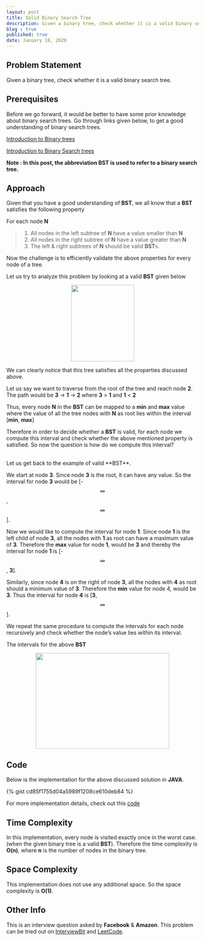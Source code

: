 ```yaml
---
layout: post
title: Valid Binary Search Tree
description: Given a binary tree, check whether it is a valid binary search tree.
blog : true
published: true
date: January 18, 2020
---
```


Problem Statement
------------------

Given a binary tree, check whether it is a valid binary search tree.

Prerequisites
-------------

Before we go forward, it would be better to have some prior knowledge about binary search trees. Go through links given below, to get a good understanding of binary search trees.
 
[Introduction to Binary trees](https://www.geeksforgeeks.org/binary-tree-set-1-introduction/)

[Introduction to Binary Search trees](https://www.geeksforgeeks.org/binary-search-tree-data-structure/)

**Note : In this post, the abbreviation BST is used to refer to a binary search tree.**

Approach
---------

Given that you have a good understanding of **BST**, we all know that a **BST** satisfies the following property

For each node **N**


> 1. All nodes in the left subtree of **N** have a value smaller than **N**
> 2. All nodes in the right subtree of **N** have a value greater than **N**
> 3. The left & right subtrees of **N** should be valid **BST**s.


Now the challenge is to efficiently validate the above properties for every node of a tree. 

Let us try to analyze this problem by looking at a valid **BST** given below

<p align="center">
<img src="{{ site.baseurl }}/images/valid-bst.png" height="200" width="165">
</p>

We can clearly notice that this tree satisfies all the properties discussed above.

Let us say we want to traverse from the root of the tree and reach node **2**. The path would be **3** &rarr; **1** &rarr; **2** where **3** > **1**  and **1** < **2**

Thus, every node **N** in the **BST** can be mapped to a **min** and **max** value where the value of all the tree nodes with **N** as root lies within the interval [**min**, **max**]

Therefore in order to decide whether a **BST** is valid, for each node we compute this interval and check whether the above mentioned property is satisfied. So now the question is how do we compute this interval?



<br>
Let us get back to the example of valid **BST**.

We start at node **3**. Since node **3** is the root, it can have any value. So the interval for node **3** would be [-$$\infty$$, $$\infty$$].

Now we would like to compute the interval for node **1**. Since node **1** is the left child of node **3**, all the nodes with **1** as root can have a maximum value of **3**.
Therefore the **max** value for node **1**, would be **3** and thereby the interval for node **1** is [-$$\infty$$, **3**].

Similarly, since node **4** is on the right of node **3**, all the nodes with **4** as root should a minimum value of **3**. Therefore the **min** value for node 4, would be **3**. Thus the interval for node **4** is [**3**, $$\infty$$]. 

We repeat the same procedure to compute the intervals for each node recursively and check whether the node’s value lies within its interval.

The intervals for the above **BST**

<p align="center">
<img src="{{ site.baseurl }}/images/valid-bst-range.png" height="250" width="350">
</p>


Code
-----

Below is the implementation for the above discussed solution in **JAVA**.

{% gist cd85f1755d04a5989f1208ce610deb84 %}

For more implementation details, check out this [code](https://github.com/iamrohith94/data-structures-java/blob/master/binary-search-tree/src/test/java/TestValidBst.java)

Time Complexity
---------------
In this implementation, every node is visited exactly once in the worst case.(when the given binary tree is a valid **BST**). Therefore the time complexity is **O(n)**, where **n** is the number of nodes in the binary tree.

Space Complexity
---------------
This implementation does not use any additional space. So the space complexity is **O(1)**.

Other Info
----------

This is an interview question asked by **Facebook** & **Amazon**. This problem can be tried out on [InterviewBit](https://www.interviewbit.com/problems/valid-binary-search-tree/) and [LeetCode](https://leetcode.com/problems/validate-binary-search-tree/).

